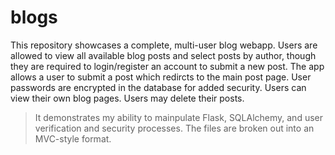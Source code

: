 # blogs

This repository showcases a complete, multi-user blog webapp. Users are allowed to view all available blog posts and select posts by author, though they are required to login/register an account to submit a new post. The app allows a user to submit a post which redircts to the main post page. User passwords are encrypted in the database for added security. Users can view their own blog pages. Users may delete their posts.

> It demonstrates my ability to mainpulate Flask, SQLAlchemy, and user verification and security processes. The files are broken out into an MVC-style format.
